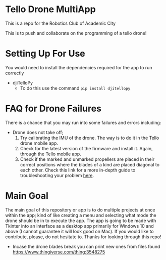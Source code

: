 # Tello Drone MultiApp

This is a repo for the Robotics Club of Academic City 

This is to push and collaborate on the programming of a tello drone!

# Setting Up For Use 
You would need to install the dependencies required for the app to run correctly
-  djiTelloPy
	- To do this use the command `pip install djitellopy`


# FAQ for Drone Failures
There is a chance that you may run into some failures and errors including:
- Drone does not take off;
	1. Try calibrating the IMU of the drone. The way is to do it in the Tello drone mobile app.  
	2. Check for the latest version of the firmware and install it. Again, through the Tello mobile app. 
	3. Check if the marked and unmarked propellers are placed in their correct positions where the blades of a kind are placed diagonal to each other. 
	Check this link for a more in-depth guide to troubleshooting your problem [here](https://lccsdrone.com/tello-drone-not-taking-off-and-flipping-over/). 
	
#  Main Goal 
The main goal of this repository or app is to do multiple projects at once within the app; kind of like creating a menu and selecting what mode the drone should be in to execute the app. The app is going to be made with Tkinter into an interface as a desktop app primarily for Windows 10 and above (I cannot guarantee it will look good on Mac).  If you would like to contribute, please, do not hesitate to. Thanks for looking through this repo!

- Incase the drone blades break you can print new ones from files found https://www.thingiverse.com/thing:3548275
